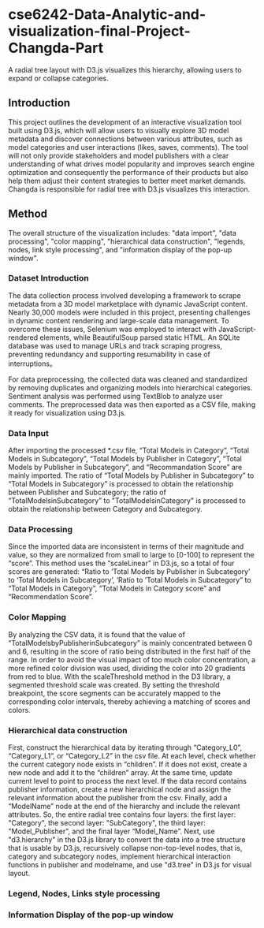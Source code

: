 # cse6242-Data-Analytic-and-visualization-final-Project-Changda-Part
A radial tree layout with D3.js visualizes this hierarchy, allowing users to expand or collapse categories. 

## Introduction
This project outlines the development of an interactive visualization tool built using D3.js, which will allow users to visually explore 3D model metadata and discover connections between various attributes, such as model categories and user interactions (likes, saves, comments). The tool will not only provide stakeholders and model publishers with a clear understanding of what drives model popularity and improves search engine optimization and consequently the performance of their products but also help them adjust their content strategies to better meet market demands. Changda is responsible for radial tree with D3.js visualizes this interaction.

## Method
The overall structure of the visualization includes:  "data import", "data processing", "color mapping", "hierarchical data construction", "legends, nodes, link style processing", and "information display of the pop-up window".

### Dataset Introduction  
The data collection process involved developing a framework to scrape metadata from a 3D model marketplace with dynamic JavaScript content. Nearly 30,000 models were included in this project, presenting challenges in dynamic content rendering and large-scale data management. To overcome these issues, Selenium was employed to interact with JavaScript-rendered elements, while BeautifulSoup parsed static HTML. An SQLite database was used to manage URLs and track scraping progress, preventing redundancy and supporting resumability in case of interruptions。

For data preprocessing, the collected data was cleaned and standardized by removing duplicates and organizing models into hierarchical categories. Sentiment analysis was performed using TextBlob to analyze user comments. The preprocessed data was then exported as a CSV file, making it ready for visualization using D3.js. 

### Data Input
After importing the processed *.csv file, “Total Models in Category”, “Total Models in Subcategory”, “Total Models by Publisher in Category”, “Total Models by Publisher in Subcategory”, and “Recommandation Score” are mainly imported. The ratio of “Total Models by Publisher in Subcategory” to “Total Models in Subcategory” is processed to obtain the relationship between Publisher and Subcategory; the ratio of “TotalModelsinSubcategory” to "TotalModelsinCategory" is processed to obtain the relationship between Category and Subcategory.

### Data Processing
Since the imported data  are inconsistent in terms of their magnitude and value, so they are normalized from small to large to [0-100] to represent the “score”. This method uses the “scaleLinear” in D3.js, so a total of four scores are generated: “Ratio to ‘Total Models by Publisher in Subcategory’ to ‘Total Models in Subcategory’, ‘Ratio to ’Total Models in Subcategory” to “Total Models in Category”, “Total Models in Category score” and “Recommendation Score”.

### Color Mapping
By analyzing the CSV data, it is found that the value of “TotalModelsbyPublisherinSubcategory” is mainly concentrated between 0 and 6, resulting in the score of ratio being distributed in the first half of the range. In order to avoid the visual impact of too much color concentration, a more refined color division was used, dividing the color into 20 gradients from red to blue. With the scaleThreshold method in the D3 library, a segmented threshold scale was created. By setting the threshold breakpoint, the score segments can be accurately mapped to the corresponding color intervals, thereby achieving a matching of scores and colors.

### Hierarchical data construction
First, construct the hierarchical data by iterating through “Category_L0”, “Category_L1”, or “Category_L2” in the csv file. At each level, check whether the current category node exists in “children”. If it does not exist, create a new node and add it to the “children” array. At the same time, update current level to point to   process the next level. If the data record contains publisher information, create a new hierarchical node and assign the relevant information about the publisher from the csv. Finally, add a “ModelName” node at the end of the hierarchy and include the relevant attributes. So, the entire radial tree contains four layers: the first layer: "Category", the second layer: "SubCategory", the third layer: "Model_Publisher", and the final layer “Model_Name”. Next, use "d3.hierarchy" in the D3.js library to convert the data into a tree structure that is usable by D3.js, recursively collapse non-top-level nodes, that is, category and subcategory nodes, implement hierarchical interaction functions in publisher and modelname, and use "d3.tree" in D3.js for visual layout.
### Legend, Nodes, Links style processing
### Information Display of the pop-up window
